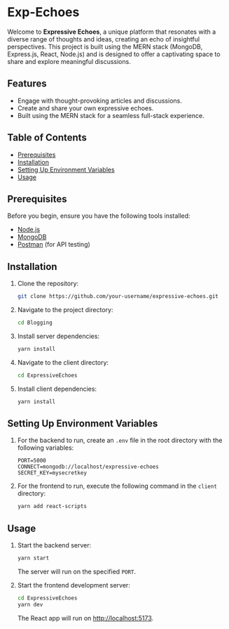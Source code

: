 
# Exp-Echoes

Welcome to **Expressive Echoes**, a unique platform that resonates with a diverse range of thoughts and ideas, creating an echo of insightful perspectives. This project is built using the MERN stack (MongoDB, Express.js, React, Node.js) and is designed to offer a captivating space to share and explore meaningful discussions.

## Features

- Engage with thought-provoking articles and discussions.
- Create and share your own expressive echoes.
- Built using the MERN stack for a seamless full-stack experience.

## Table of Contents

- [Prerequisites](#prerequisites)
- [Installation](#installation)
- [Setting Up Environment Variables](#setting-up-environment-variables)
- [Usage](#usage)


## Prerequisites

Before you begin, ensure you have the following tools installed:

- [Node.js](https://nodejs.org/)
- [MongoDB](https://www.mongodb.com/)
- [Postman](https://www.postman.com/) (for API testing)

## Installation

1. Clone the repository:

   ```bash
   git clone https://github.com/your-username/expressive-echoes.git
   ```

2. Navigate to the project directory:

   ```bash
   cd Blogging
   ```

3. Install server dependencies:

   ```bash
   yarn install
   ```

4. Navigate to the client directory:

   ```bash
   cd ExpressiveEchoes
   ```

5. Install client dependencies:

   ```bash
   yarn install
   ```

## Setting Up Environment Variables

1. For the backend to run, create an `.env` file in the root directory with the following variables:

   ```plaintext
   PORT=5000
   CONNECT=mongodb://localhost/expressive-echoes
   SECRET_KEY=mysecretkey
   ```

2. For the frontend to run, execute the following command in the `client` directory:

   ```bash
   yarn add react-scripts
   ```

## Usage

1. Start the backend server:

   ```bash
   yarn start
   ```

   The server will run on the specified `PORT`.

2. Start the frontend development server:

   ```bash
   cd ExpressiveEchoes
   yarn dev
   ```

   The React app will run on [http://localhost:5173](http://localhost:5173).
